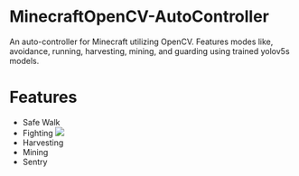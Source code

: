 # MinecraftOpenCV-AutoController
An auto-controller for Minecraft utilizing OpenCV. Features modes like, avoidance, running, harvesting, mining, and guarding using trained yolov5s models.

# Features
- Safe Walk
- Fighting
 ![](https://drive.google.com/file/d/1VGoh6J7OG7AbKQZXp9wYf2lopEHP3ALg/view?usp=share_link)
- Harvesting
- Mining
- Sentry
